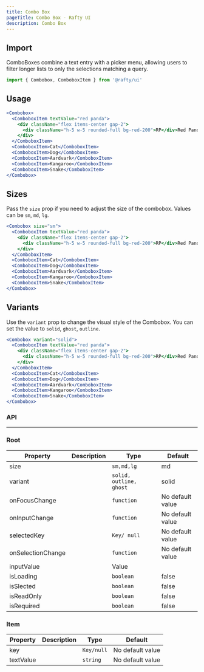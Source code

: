 ```yaml
---
title: Combo Box
pageTitle: Combo Box - Rafty UI
description: Combo Box
---
```


## Import

ComboBoxes combine a text entry with a picker menu, allowing users to filter longer lists to only the selections matching a query.

```jsx
import { Combobox, ComboboxItem } from '@rafty/ui'
```

## Usage

```jsx
<Combobox>
  <ComboboxItem textValue="red panda">
    <div className="flex items-center gap-2">
      <div className="h-5 w-5 rounded-full bg-red-200">RP</div>Red Panda
    </div>
  </ComboboxItem>
  <ComboboxItem>Cat</ComboboxItem>
  <ComboboxItem>Dog</ComboboxItem>
  <ComboboxItem>Aardvark</ComboboxItem>
  <ComboboxItem>Kangaroo</ComboboxItem>
  <ComboboxItem>Snake</ComboboxItem>
</Combobox>
```

## Sizes

Pass the `size` prop if you need to adjust the size of the combobox. Values can be `sm`, `md`, `lg`.

```jsx
<Combobox size="sm">
  <ComboboxItem textValue="red panda">
    <div className="flex items-center gap-2">
      <div className="h-5 w-5 rounded-full bg-red-200">RP</div>Red Panda
    </div>
  </ComboboxItem>
  <ComboboxItem>Cat</ComboboxItem>
  <ComboboxItem>Dog</ComboboxItem>
  <ComboboxItem>Aardvark</ComboboxItem>
  <ComboboxItem>Kangaroo</ComboboxItem>
  <ComboboxItem>Snake</ComboboxItem>
</Combobox>
```

## Variants

Use the `variant` prop to change the visual style of the Combobox. You can set the value to `solid`, `ghost`, `outline`.

```jsx
<Combobox variant="solid">
  <ComboboxItem textValue="red panda">
    <div className="flex items-center gap-2">
      <div className="h-5 w-5 rounded-full bg-red-200">RP</div>Red Panda
    </div>
  </ComboboxItem>
  <ComboboxItem>Cat</ComboboxItem>
  <ComboboxItem>Dog</ComboboxItem>
  <ComboboxItem>Aardvark</ComboboxItem>
  <ComboboxItem>Kangaroo</ComboboxItem>
  <ComboboxItem>Snake</ComboboxItem>
</Combobox>
```

### API

---

### Root

| Property          | Description | Type                    | Default          |
| ----------------- | ----------- | ----------------------- | ---------------- |
| size              |             | `sm,md,lg`              | md               |
| variant           |             | `solid, outline, ghost` | solid            |
| onFocusChange     |             | `function`              | No default value |
| onInputChange     |             | `function`              | No default value |
| selectedKey       |             | `Key/ null`             | No default value |
| onSelectionChange |             | `function`              | No default value |
| inputValue        |             | Value                   |                  |
| isLoading         |             | `boolean`               | false            |
| isSlected         |             | `boolean`               | false            |
| isReadOnly        |             | `boolean`               | false            |
| isRequired        |             | `boolean`               | false            |

### Item

| Property  | Description | Type       | Default          |
| --------- | ----------- | ---------- | ---------------- |
| key       |             | `Key/null` | No default value |
| textValue |             | `string`   | No default value |
